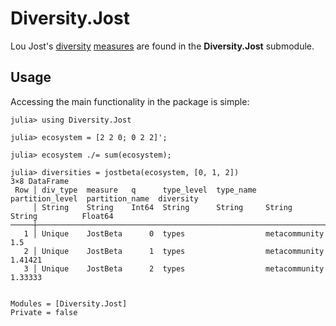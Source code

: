 # Diversity.Jost

Lou Jost's
[diversity](http://dx.doi.org/10.1111/j.2006.0030-1299.14714.x)
[measures](http://www.esajournals.org/doi/abs/10.1890/06-1736.1) are
found in the **Diversity.Jost** submodule.

## Usage

Accessing the main functionality in the package is simple:

```julia-repl
julia> using Diversity.Jost

julia> ecosystem = [2 2 0; 0 2 2]';

julia> ecosystem ./= sum(ecosystem);

julia> diversities = jostbeta(ecosystem, [0, 1, 2])
3×8 DataFrame
 Row │ div_type  measure   q      type_level  type_name  partition_level  partition_name  diversity 
     │ String    String    Int64  String      String     String           String          Float64   
─────┼──────────────────────────────────────────────────────────────────────────────────────────────
   1 │ Unique    JostBeta      0  types                  metacommunity                      1.5
   2 │ Unique    JostBeta      1  types                  metacommunity                      1.41421
   3 │ Unique    JostBeta      2  types                  metacommunity                      1.33333
```

```@contents
```

```@autodocs
Modules = [Diversity.Jost]
Private = false
```

```@index
```
